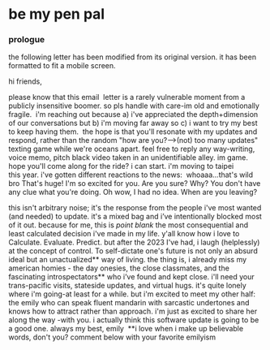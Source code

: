 # be my pen pal

### prologue

the following letter has been modified from its original version. it has been formatted to fit a mobile screen. 

hi friends,

please know that this email  letter is a rarely vulnerable moment from a publicly insensitive boomer. so pls handle with care-im old and emotionally fragile. 
i'm reaching out because a) i've appreciated the depth+dimension of our conversations but b) i'm moving far away so c) i want to try my best to keep having them. 
the hope is that you'll resonate with my updates and respond, rather than the random "how are you?—>(not) too many updates" texting game while we're oceans apart. feel free to reply any way-writing, voice memo, pitch black video taken in an unidentifiable alley. im game. hope you'll come along for the ride? i can start.
i'm moving to taipei this year. i've gotten different reactions to the news: 
whoaaa...that's wild bro
That's huge! I'm so excited for you.
Are you sure? Why?
You don't have any clue what you're doing.
Oh wow, I had no idea. When are you leaving?

this isn't arbitrary noise; it's the response from the people i've most wanted (and needed) to update. it's a mixed bag and i’ve intentionally blocked most of it out. because for me, this is *point blank* the most consequential and least calculated decision i've made in my life. y'all know how i love to Calculate. Evaluate. Predict. but after the 2023 I've had, i laugh (helplessly) at the concept of control. To self-dictate one's future is not only an absurd ideal but an unactualized** way of living.
the thing is, i already miss my american homies - the day onesies, the close classmates, and the fascinating introspectators** who i’ve found and kept close. i'll need your trans-pacific visits, stateside updates, and virtual hugs. it's quite lonely where i'm going-at least for a while.
but i'm excited to meet my other half: the emily who can speak fluent mandarin with sarcastic undertones and knows how to attract rather than approach. i'm just as excited to share her along the way -with you. i actually think this software update is going to be a good one.
always my best,
emily 
**i love when i make up believable words, don't you? comment below with your favorite emilyism 
